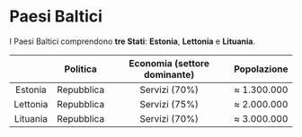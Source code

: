# Paesi Baltici

I Paesi Baltici comprendono **tre Stati**: **Estonia**, **Lettonia** e
**Lituania**.

| | Politica | Economia (settore dominante) | Popolazione |
| :-: | :-: | :-: | :-: |
| Estonia | Repubblica | Servizi (70%) | &thickapprox; 1.300.000 |
| Lettonia | Repubblica | Servizi (75%) | &thickapprox; 2.000.000 |
| Lituania | Repubblica | Servizi (70%) | &thickapprox; 3.000.000 |
